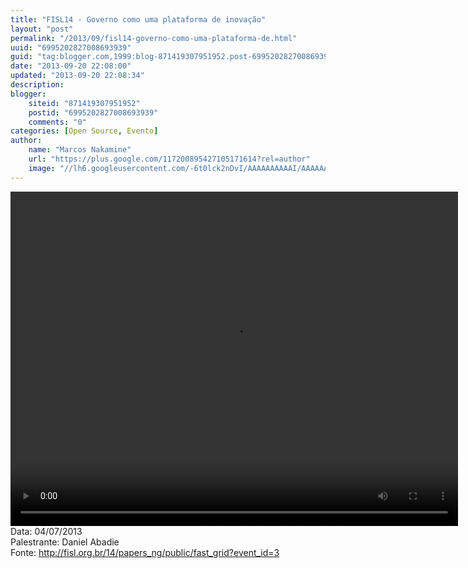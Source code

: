 ```yaml
---
title: "FISL14 - Governo como uma plataforma de inovação"
layout: "post"
permalink: "/2013/09/fisl14-governo-como-uma-plataforma-de.html"
uuid: "6995202827008693939"
guid: "tag:blogger.com,1999:blog-871419307951952.post-6995202827008693939"
date: "2013-09-20 22:08:00"
updated: "2013-09-20 22:08:34"
description: 
blogger:
    siteid: "871419307951952"
    postid: "6995202827008693939"
    comments: "0"
categories: [Open Source, Evento]
author: 
    name: "Marcos Nakamine"
    url: "https://plus.google.com/117200895427105171614?rel=author"
    image: "//lh6.googleusercontent.com/-6t0lck2nDvI/AAAAAAAAAAI/AAAAAAAAOBw/_9ON3AiIr48/s32-c/photo.jpg"
---
```


<div class="css-full-post-content js-full-post-content">
<video controls="" height="535" width="716"><source src="http://hemingway.softwarelivre.org/fisl14/high/41a/sala41a-high-201307041801.ogg" type="video/ogg"></source>Your browser does not support the video tag.</video>Data: 04/07/2013<br>Palestrante: Daniel Abadie<br>Fonte: <a href="http://fisl.org.br/14/papers_ng/public/fast_grid?event_id=3">http://fisl.org.br/14/papers_ng/public/fast_grid?event_id=3</a> 
</div>